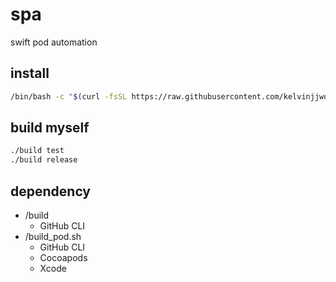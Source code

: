 # spa
swift pod automation

## install

```bash
/bin/bash -c "$(curl -fsSL https://raw.githubusercontent.com/kelvinjjwong/spa/main/install)"
```

## build myself

```bash
./build test
./build release
```

## dependency

- /build
  - GitHub CLI
- /build_pod.sh
  - GitHub CLI
  - Cocoapods
  - Xcode

